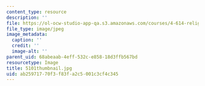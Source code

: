 ```yaml
---
content_type: resource
description: ''
file: https://ol-ocw-studio-app-qa.s3.amazonaws.com/courses/4-614-religious-architecture-and-islamic-cultures-fall-2002/ab25971770f3f83fa2c5001c3cf4c345_5101thumbnail.jpg
file_type: image/jpeg
image_metadata:
  caption: ''
  credit: ''
  image-alt: ''
parent_uid: 68abeaab-4eff-532c-e858-18d3ffb567bd
resourcetype: Image
title: 5101thumbnail.jpg
uid: ab259717-70f3-f83f-a2c5-001c3cf4c345
---
```

